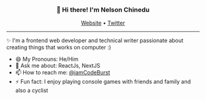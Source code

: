 <h3 align="center">👋 Hi there! I'm Nelson Chinedu</h3>
<p align="center">
  <a href="https://nelsondev.netlify.app" target="_blank">Website</a> •
  <a href="https://twitter.com/iamCodeBurst">Twitter</a>
</p>



---
✨ I'm a frontend web developer and technical writer passionate about creating things that works on computer :)

- 😄 My Pronouns: He/Him   
- 💬 Ask me about: ReactJs, NextJS
- 📫 How to reach me: [@iamCodeBurst](https://twitter.com/iamCodeBurst)
- ⚡ Fun fact: I enjoy playing console games with friends and family and also a cyclist

<!--
**Nelson-Chinedu/Nelson-Chinedu** is a ✨ _special_ ✨ repository because its `README.md` (this file) appears on your GitHub profile.

Here are some ideas to get you started:

- 🔭 I’m currently working on ...
- 🌱 I’m currently learning ...
- 👯 I’m looking to collaborate on ...
- 🤔 I’m looking for help with ...
- 💬 Ask me about ...
- 📫 How to reach me: ...
- 😄 Pronouns: ...
- ⚡ Fun fact: ...
-->

